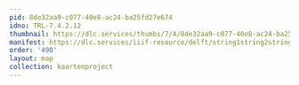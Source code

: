 ```yaml
---
pid: 8de32aa9-c077-40e8-ac24-ba25fd27e674
idno: TRL-7.4.2.12
thumbnail: https://dlc.services/thumbs/7/4/8de32aa9-c077-40e8-ac24-ba25fd27e674/full/400,339/0/default.jpg
manifest: https://dlc.services/iiif-resource/delft/string1string2string3/kaartenproject-2007/TRL-7.4.2.12
order: '490'
layout: map
collection: kaartenproject
---
```

